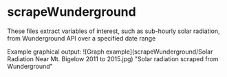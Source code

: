 # scrapeWunderground
These files extract variables of interest, such as sub-hourly solar radiation, from Wunderground API over a specified date range

Example graphical output:
![Graph example](scrapeWunderground/Solar Radiation Near Mt. Bigelow 2011 to 2015.jpg) "Solar radiation scraped from Wunderground"
